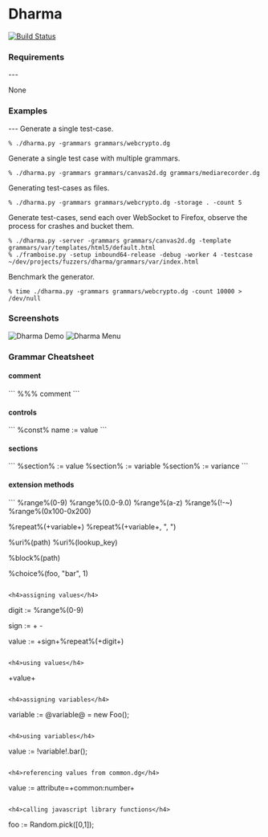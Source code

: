 Dharma
======

[![Build Status](https://api.travis-ci.org/MozillaSecurity/dharma.svg)](https://travis-ci.org/MozillaSecurity/dharma)



<h3>Requirements</h3>
---

None


<h3>Examples</h3>
---
Generate a single test-case.

```
% ./dharma.py -grammars grammars/webcrypto.dg
```

Generate a single test case with multiple grammars.

```
% ./dharma.py -grammars grammars/canvas2d.dg grammars/mediarecorder.dg
```

Generating test-cases as files.

```
% ./dharma.py -grammars grammars/webcrypto.dg -storage . -count 5
```

Generate test-cases, send each over WebSocket to Firefox, observe the process for crashes and bucket them.

```
% ./dharma.py -server -grammars grammars/canvas2d.dg -template grammars/var/templates/html5/default.html
% ./framboise.py -setup inbound64-release -debug -worker 4 -testcase ~/dev/projects/fuzzers/dharma/grammars/var/index.html
```


Benchmark the generator.

```
% time ./dharma.py -grammars grammars/webcrypto.dg -count 10000 > /dev/null
```

<h3>Screenshots</h3>

![Dharma Demo](https://people.mozilla.com/~cdiehl/screenshots/dharma_demo.png "")
![Dharma Menu](https://people.mozilla.com/~cdiehl/screenshots/dharma_menu.png "")

<h3>Grammar Cheatsheet</h3>

<h4>comment</h4>
```
%%% comment
```

<h4>controls</h4>
```
%const% name := value
```

<h4>sections</h4>
```
%section% := value
%section% := variable
%section% := variance
```

<h4>extension methods</h4>
```
%range%(0-9)
%range%(0.0-9.0)
%range%(a-z)
%range%(!-~)
%range%(0x100-0x200)

%repeat%(+variable+)
%repeat%(+variable+, ", ")

%uri%(path)
%uri%(lookup_key)

%block%(path)

%choice%(foo, "bar", 1)
```

<h4>assigning values</h4>
```
digit :=
    %range%(0-9)

sign :=
    +
    -

value :=
    +sign+%repeat%(+digit+)
```

<h4>using values</h4>
```
+value+
```

<h4>assigning variables</h4>
```
variable :=
    @variable@ = new Foo();
```

<h4>using variables</h4>
```
value :=
    !variable!.bar();
```

<h4>referencing values from common.dg</h4>
```
value :=
    attribute=+common:number+
```

<h4>calling javascript library functions</h4>

```
foo :=
    Random.pick([0,1]);
```
